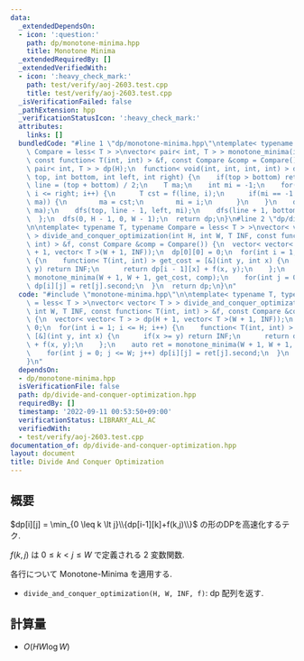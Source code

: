 ```yaml
---
data:
  _extendedDependsOn:
  - icon: ':question:'
    path: dp/monotone-minima.hpp
    title: Monotone Minima
  _extendedRequiredBy: []
  _extendedVerifiedWith:
  - icon: ':heavy_check_mark:'
    path: test/verify/aoj-2603.test.cpp
    title: test/verify/aoj-2603.test.cpp
  _isVerificationFailed: false
  _pathExtension: hpp
  _verificationStatusIcon: ':heavy_check_mark:'
  attributes:
    links: []
  bundledCode: "#line 1 \"dp/monotone-minima.hpp\"\ntemplate< typename T, typename\
    \ Compare = less< T > >\nvector< pair< int, T > > monotone_minima(int H, int W,\
    \ const function< T(int, int) > &f, const Compare &comp = Compare()) {\n  vector<\
    \ pair< int, T > > dp(H);\n  function< void(int, int, int, int) > dfs = [&](int\
    \ top, int bottom, int left, int right) {\n    if(top > bottom) return;\n    int\
    \ line = (top + bottom) / 2;\n    T ma;\n    int mi = -1;\n    for(int i = left;\
    \ i <= right; i++) {\n      T cst = f(line, i);\n      if(mi == -1 || comp(cst,\
    \ ma)) {\n        ma = cst;\n        mi = i;\n      }\n    }\n    dp[line] = make_pair(mi,\
    \ ma);\n    dfs(top, line - 1, left, mi);\n    dfs(line + 1, bottom, mi, right);\n\
    \  };\n  dfs(0, H - 1, 0, W - 1);\n  return dp;\n}\n#line 2 \"dp/divide-and-conquer-optimization.hpp\"\
    \n\ntemplate< typename T, typename Compare = less< T > >\nvector< vector< T >\
    \ > divide_and_conquer_optimization(int H, int W, T INF, const function< T(int,\
    \ int) > &f, const Compare &comp = Compare()) {\n  vector< vector< T > > dp(H\
    \ + 1, vector< T >(W + 1, INF));\n  dp[0][0] = 0;\n  for(int i = 1; i <= H; i++)\
    \ {\n    function< T(int, int) > get_cost = [&](int y, int x) {\n      if(x >=\
    \ y) return INF;\n      return dp[i - 1][x] + f(x, y);\n    };\n    auto ret =\
    \ monotone_minima(W + 1, W + 1, get_cost, comp);\n    for(int j = 0; j <= W; j++)\
    \ dp[i][j] = ret[j].second;\n  }\n  return dp;\n}\n"
  code: "#include \"monotone-minima.hpp\"\n\ntemplate< typename T, typename Compare\
    \ = less< T > >\nvector< vector< T > > divide_and_conquer_optimization(int H,\
    \ int W, T INF, const function< T(int, int) > &f, const Compare &comp = Compare())\
    \ {\n  vector< vector< T > > dp(H + 1, vector< T >(W + 1, INF));\n  dp[0][0] =\
    \ 0;\n  for(int i = 1; i <= H; i++) {\n    function< T(int, int) > get_cost =\
    \ [&](int y, int x) {\n      if(x >= y) return INF;\n      return dp[i - 1][x]\
    \ + f(x, y);\n    };\n    auto ret = monotone_minima(W + 1, W + 1, get_cost, comp);\n\
    \    for(int j = 0; j <= W; j++) dp[i][j] = ret[j].second;\n  }\n  return dp;\n\
    }\n"
  dependsOn:
  - dp/monotone-minima.hpp
  isVerificationFile: false
  path: dp/divide-and-conquer-optimization.hpp
  requiredBy: []
  timestamp: '2022-09-11 00:53:50+09:00'
  verificationStatus: LIBRARY_ALL_AC
  verifiedWith:
  - test/verify/aoj-2603.test.cpp
documentation_of: dp/divide-and-conquer-optimization.hpp
layout: document
title: Divide And Conquer Optimization
---
```


## 概要

$dp[i][j] = \min_{0 \leq k \lt j}\\{dp[i-1][k]+f(k,j)\\}$ の形のDPを高速化するテク.

$f(k,j)$ は $0 \leq k \lt j \leq W$ で定義される $2$ 変数関数.

各行について Monotone-Minima を適用する.


* `divide_and_conquer_optimization(H, W, INF, f)`: dp 配列を返す.

## 計算量

* $O(HW \log W)$
